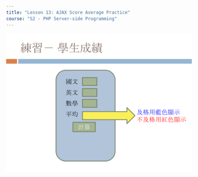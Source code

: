 ```yaml
---
title: "Lesson 13: AJAX Score Average Practice"
course: "S2 - PHP Server-side Programming"
---
```


![question](question.svg)
